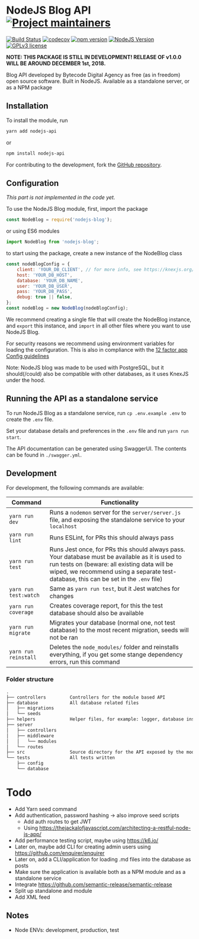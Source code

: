 # NodeJS Blog API [![Project maintainers](https://img.shields.io/badge/Project%20maintained%20by-Bytecode%20Digital%20Agency-brightgreen.svg)](https://bytecode.nl)

[![Build Status](https://travis-ci.org/lucianonooijen/NodeJS-Blog.svg?branch=master)](https://travis-ci.org/lucianonooijen/NodeJS-Blog)
[![codecov](https://codecov.io/gh/lucianonooijen/NodeJS-Blog/branch/master/graph/badge.svg)](https://codecov.io/gh/lucianonooijen/NodeJS-Blog)
[![npm version](https://badge.fury.io/js/nodejs-blog.svg)](https://badge.fury.io/js/nodejs-blog)
[![NodeJS Version](https://img.shields.io/badge/Node%20Version-%3E%3D%20v8.0.0-green.svg)](https://img.shields.io/badge/Node%20Version-%3E%3D%20v8.0.0-green.svg)
[![GPLv3 license](https://img.shields.io/badge/License-GPLv3-blue.svg)](http://perso.crans.org/besson/LICENSE.html)

**NOTE: THIS PACKAGE IS STILL IN DEVELOPMENT! RELEASE OF v1.0.0 WILL BE AROUND DECEMBER 1st, 2018.**


Blog API developed by Bytecode Digital Agency as free (as in freedom) open source software. Built in NodeJS. Available as a standalone server, or as a NPM package

## Installation

To install the module, run

```sh
yarn add nodejs-api
```

or

```sh
npm install nodejs-api
```

For contributing to the development, fork the [GitHub repository](https://github.com/lucianonooijen/NodeJS-Blog).

## Configuration

*This part is not implemented in the code yet.*

To use the NodeJS Blog module, first, import the package

```js
const NodeBlog = require('nodejs-blog');
```

or using ES6 modules

```js
import NodeBlog from 'nodejs-blog';
```

to start using the package, create a new instance of the NodeBlog class

```js
const nodeBlogConfig = {
    client: 'YOUR_DB_CLIENT', // for more info, see https://knexjs.org/
    host: 'YOUR_DB_HOST',
    database: 'YOUR_DB_NAME',
    user: 'YOUR_DB_USER',
    pass: 'YOUR_DB_PASS',
    debug: true || false,
};
const nodeBlog = new NodeBlog(nodeBlogConfig);
```

We recommend creating a single file that will create the NodeBlog instance, and `export` this instance, and `import` in all other files where you want to use NodeJS Blog.

For security reasons we recommend using environment variables for loading the configuration. This is also in compliance with the [12 factor app Config guidelines](https://12factor.net/config)

Note: NodeJS blog was made to be used with PostgreSQL, but it should(/could) also be compatible with other databases, as it uses KnexJS under the hood.

## Running the API as a standalone service

To run NodeJS Blog as a standalone service, run `cp .env.example .env` to create the `.env` file.

Set your database details and preferences in the `.env` file and run `yarn run start`.

The API documentation can be generated using SwaggerUI. The contents can be found in `./swagger.yml`.

## Development

For development, the following commands are available:

| Command | Functionality |
| - | - |
| `yarn run dev` | Runs a `nodemon` server for the `server/server.js` file, and exposing the standalone service to your `localhost` |
| `yarn run lint` | Runs ESLint, for PRs this should always pass |
| `yarn run test` | Runs Jest once, for PRs this should always pass. Your database must be available as it is used to run tests on (beware: all existing data will be wiped, we recommend using a separate test-database, this can be set in the `.env` file) |
| `yarn run test:watch` | Same as `yarn run test`, but it Jest watches for changes |
| `yarn run coverage` | Creates coverage report, for this the test database should also be available |
| `yarn run migrate` | Migrates your database (normal one, not test database) to the most recent migration, seeds will not be ran |
| `yarn run reinstall` | Deletes the `node_modules/` folder and reinstalls everything, if you get some stange dependency errors, run this command |

### Folder structure

```md
.
├── controllers         Controllers for the module based API
├── database            All database related files
│   ├── migrations
│   └── seeds
├── helpers             Helper files, for example: logger, database instance
├── server
│   ├── controllers
│   ├── middleware
│   │   └── modules
│   └── routes
├── src                 Source directory for the API exposed by the module
└── tests               All tests written
    ├── config
    └── database
```

# Todo

* Add Yarn seed command
* Add authentication, password hashing -> also improve seed scripts
    * Add auth routes to get JWT
    * Using https://thejackalofjavascript.com/architecting-a-restful-node-js-app/
* Add performance testing script, maybe using https://k6.io/
* Later on, maybe add CLI for creating admin users using https://github.com/enquirer/enquirer
* Later on, add a CLI/application for loading .md files into the database as posts
* Make sure the application is available both as a NPM module and as a standalone service
* Integrate https://github.com/semantic-release/semantic-release
* Split up standalone and module
* Add XML feed

## Notes

* Node ENVs: development, production, test
